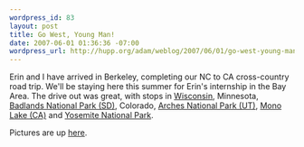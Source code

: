 ```yaml
--- 
wordpress_id: 83
layout: post
title: Go West, Young Man!
date: 2007-06-01 01:36:36 -07:00
wordpress_url: http://hupp.org/adam/weblog/2007/06/01/go-west-young-man/
---
```

Erin and I have arrived in Berkeley, completing our NC to CA cross-country road trip.  We'll be staying here this summer for Erin's internship in the Bay Area.  The drive out was great, with stops in [Wisconsin](http://flickr.com/photos/hupp/509483275/in/set-72157600244219455/), Minnesota, [Badlands National Park (SD)](http://flickr.com/photos/hupp/509461092/in/set-72157600244219455/),  Colorado,  [Arches National Park (UT)](http://flickr.com/photos/hupp/509515221/in/set-72157600244219455/), [Mono Lake (CA)](http://flickr.com/photos/hupp/509526966/in/set-72157600244219455/) and [Yosemite National Park](http://flickr.com/photos/hupp/509557397/in/set-72157600244219455/).  

Pictures are up [here](http://flickr.com/photos/hupp/sets/72157600244219455/).
